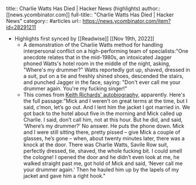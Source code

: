 title:: Charlie Watts Has Died | Hacker News (highlights)
author:: [[news.ycombinator.com]]
full-title:: "Charlie Watts Has Died | Hacker News"
category:: #articles
url:: https://news.ycombinator.com/item?id=28291211

- Highlights first synced by [[Readwise]] [[Nov 19th, 2022]]
	- A demonstration of the Charlie Watts method for handling interpersonal conflict on a high-performing team of specialists:"One anecdote relates that in the mid-1980s, an intoxicated Jagger phoned Watts's hotel room in the middle of the night, asking, "Where's my drummer?" Watts reportedly got up, shaved, dressed in a suit, put on a tie and freshly shined shoes, descended the stairs, and punched Jagger in the face, saying: "Don't ever call me your drummer again. You're my fucking singer!"
	- This comes from [Keith Richards' autobiography](https://www.keithrichards.com/life), apparently. Here's the full passage:"Mick and I weren’t on great terms at the time, but I said, c’mon, let’s go out. And I lent him the jacket I got married in. We got back to the hotel about five in the morning and Mick called up Charlie. I said, don’t call him, not at this hour. But he did, and said, ‘Where’s my drummer?’ No answer. He puts the phone down. Mick and I were still sitting there, pretty pissed – give Mick a couple of glasses, he’s gone – when, about twenty minutes later, there was a knock at the door. There was Charlie Watts, Savile Row suit, perfectly dressed, tie, shaved, the whole fucking bit. I could smell the cologne! I opened the door and he didn’t even look at me, he walked straight past me, got hold of Mick and said, ‘Never call me your drummer again.’ Then he hauled him up by the lapels of my jacket and gave him a right hook."